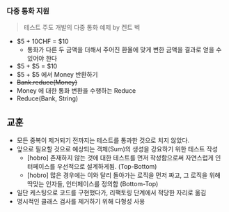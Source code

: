### 다중 통화 지원
> 테스트 주도 개발의 다중 통화 예제 by 켄트 벡

- $5 + 10CHF = $10 
  - 통화가 다른 두 금액을 더해서 주어진 환율에 맞게 변한 금액을 결과로 얻을 수 있어야 한다
- $5 + $5 = $10
- $5 + $5 에서 Money 반환하기
- ~~Bank.reduce(Money)~~
- Money 에 대한 통화 변환을 수행하는 Reduce
- Reduce(Bank, String)

## 교훈
- 모든 중복이 제거되기 전까지는 테스트를 통과한 것으로 치지 않았다.
- 앞으로 필요할 것으로 예상되는 객체(Sum)의 생성을 강요하기 위한 테스트 작성
  - [hobro] 존재하지 않는 것에 대한 테스트를 먼저 작성함으로써 자연스럽게 인터페이스를 우선적으로 설계하게됨. (Top-Bottom)
  - [hobro] 많은 경우에는 이와 달리 돌아가는 로직을 먼저 짜고, 그 로직을 위해 딱맞는 인자들, 인터페이스를 정의함 (Bottom-Top) 
- 일단 케스팅으로 코드를 구현했다가, 리팩토링 단계에서 적당한 자리로 옮김
- 명시적인 클래스 검사를 제거하기 위해 다형성 사용
